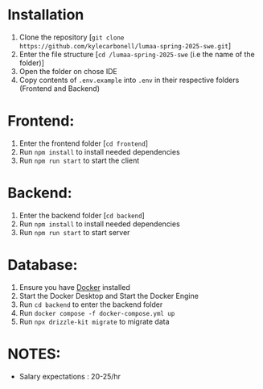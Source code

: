 # Installation
1. Clone the repository [`git clone https://github.com/kylecarbonell/lumaa-spring-2025-swe.git`] 
2. Enter the file structure [`cd /lumaa-spring-2025-swe` (i.e the name of the folder)]
3. Open the folder on chose IDE
4. Copy contents of `.env.example` into `.env` in their respective folders (Frontend and Backend)

# Frontend:
1. Enter the frontend folder [`cd frontend`]
2. Run `npm install` to install needed dependencies
3. Run `npm run start` to start the client

# Backend:
1. Enter the backend folder [`cd backend`]
2. Run `npm install` to install needed dependencies
3. Run `npm run start` to start server

# Database:
1. Ensure you have [Docker](https://www.docker.com/get-started/) installed
2. Start the Docker Desktop and Start the Docker Engine
3. Run `cd backend` to enter the backend folder
4. Run `docker compose -f docker-compose.yml up`
5. Run `npx drizzle-kit migrate` to migrate data

# NOTES:
- Salary expectations : 20-25/hr
